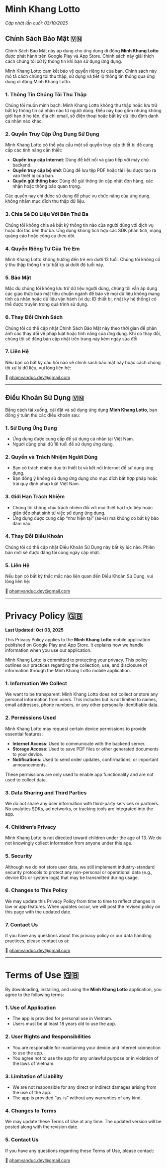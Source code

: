 # Minh Khang Lotto
*Cập nhật lần cuối: 03/10/2025*

## Chính Sách Bảo Mật 🇻🇳

Chính Sách Bảo Mật này áp dụng cho ứng dụng di động **Minh Khang Lotto** được phát hành trên Google Play và App Store. Chính sách này giải thích cách chúng tôi xử lý thông tin khi bạn sử dụng ứng dụng.

Minh Khang Lotto cam kết bảo vệ quyền riêng tư của bạn. Chính sách này mô tả cách chúng tôi thu thập, sử dụng và tiết lộ thông tin thông qua ứng dụng di động Minh Khang Lotto.

### 1. Thông Tin Chúng Tôi Thu Thập
Chúng tôi muốn minh bạch: Minh Khang Lotto không thu thập hoặc lưu trữ bất kỳ thông tin cá nhân nào từ người dùng. Điều này bao gồm nhưng không giới hạn ở họ tên, địa chỉ email, số điện thoại hoặc bất kỳ dữ liệu định danh cá nhân nào khác.

### 2. Quyền Truy Cập Ứng Dụng Sử Dụng
Minh Khang Lotto có thể yêu cầu một số quyền truy cập thiết bị để cung cấp các tính năng cần thiết:
- **Quyền truy cập Internet**: Dùng để kết nối và giao tiếp với máy chủ backend.  
- **Quyền truy cập bộ nhớ**: Dùng để lưu tệp PDF hoặc tài liệu được tạo ra vào thiết bị của bạn.  
- **Quyền gửi thông báo**: Dùng để gửi thông tin cập nhật đơn hàng, xác nhận hoặc thông báo quan trọng.  

Các quyền này chỉ được sử dụng để phục vụ chức năng của ứng dụng, không nhằm mục đích thu thập dữ liệu.

### 3. Chia Sẻ Dữ Liệu Với Bên Thứ Ba
Chúng tôi không chia sẻ bất kỳ thông tin nào của người dùng với dịch vụ hoặc đối tác bên thứ ba. Ứng dụng không tích hợp các SDK phân tích, mạng quảng cáo hoặc công cụ theo dõi.

### 4. Quyền Riêng Tư Của Trẻ Em
Minh Khang Lotto không hướng đến trẻ em dưới 13 tuổi. Chúng tôi không cố ý thu thập thông tin từ bất kỳ ai dưới độ tuổi này.

### 5. Bảo Mật
Mặc dù chúng tôi không lưu trữ dữ liệu người dùng, chúng tôi vẫn áp dụng các giao thức bảo mật tiêu chuẩn ngành để bảo vệ mọi dữ liệu không mang tính cá nhân hoặc dữ liệu vận hành (ví dụ: ID thiết bị, nhật ký hệ thống) có thể được truyền trong quá trình sử dụng.

### 6. Thay Đổi Chính Sách
Chúng tôi có thể cập nhật Chính Sách Bảo Mật này theo thời gian để phản ánh các thay đổi về pháp luật hoặc tính năng của ứng dụng. Khi có thay đổi, chúng tôi sẽ đăng bản cập nhật trên trang này kèm ngày sửa đổi.

### 7. Liên Hệ
Nếu bạn có bất kỳ câu hỏi nào về chính sách bảo mật này hoặc cách chúng tôi xử lý dữ liệu, vui lòng liên hệ:

📧 phamvanduc.dev@gmail.com


---

## Điều Khoản Sử Dụng 🇻🇳

Bằng cách tải xuống, cài đặt và sử dụng ứng dụng **Minh Khang Lotto**, bạn đồng ý tuân thủ các điều khoản sau:

### 1. Sử Dụng Ứng Dụng
- Ứng dụng được cung cấp để sử dụng cá nhân tại Việt Nam.  
- Người dùng phải đủ 18 tuổi để sử dụng ứng dụng.  

### 2. Quyền và Trách Nhiệm Người Dùng
- Bạn có trách nhiệm duy trì thiết bị và kết nối Internet để sử dụng ứng dụng.  
- Bạn đồng ý không sử dụng ứng dụng cho mục đích bất hợp pháp hoặc trái quy định pháp luật Việt Nam.  

### 3. Giới Hạn Trách Nhiệm
- Chúng tôi không chịu trách nhiệm đối với mọi thiệt hại trực tiếp hoặc gián tiếp phát sinh từ việc sử dụng ứng dụng.  
- Ứng dụng được cung cấp “như hiện tại” (as-is) mà không có bất kỳ bảo đảm nào.  

### 4. Thay Đổi Điều Khoản
Chúng tôi có thể cập nhật Điều Khoản Sử Dụng này bất kỳ lúc nào. Phiên bản mới sẽ được đăng tải cùng ngày cập nhật.

### 5. Liên Hệ
Nếu bạn có bất kỳ thắc mắc nào liên quan đến Điều Khoản Sử Dụng, vui lòng liên hệ:

📧 phamvanduc.dev@gmail.com


---

# Privacy Policy 🇬🇧

**Last Updated: Oct 03, 2025**

This Privacy Policy applies to the **Minh Khang Lotto** mobile application published on Google Play and App Store. It explains how we handle information when you use our application.

Minh Khang Lotto is committed to protecting your privacy. This policy outlines our practices regarding the collection, use, and disclosure of information through the Minh Khang Lotto mobile application.

### 1. Information We Collect
We want to be transparent: Minh Khang Lotto does not collect or store any personal information from users. This includes but is not limited to names, email addresses, phone numbers, or any other personally identifiable data.

### 2. Permissions Used
Minh Khang Lotto may request certain device permissions to provide essential features:
- **Internet Access**: Used to communicate with the backend server.  
- **Storage Access**: Used to save PDF files or other generated documents to your device.  
- **Notifications**: Used to send order updates, confirmations, or important announcements.  

These permissions are only used to enable app functionality and are not used to collect data.

### 3. Data Sharing and Third Parties
We do not share any user information with third-party services or partners. No analytics SDKs, ad networks, or tracking tools are integrated into the app.

### 4. Children’s Privacy
Minh Khang Lotto is not directed toward children under the age of 13. We do not knowingly collect information from anyone under this age.

### 5. Security
Although we do not store user data, we still implement industry-standard security protocols to protect any non-personal or operational data (e.g., device IDs or system logs) that may be transmitted during usage.

### 6. Changes to This Policy
We may update this Privacy Policy from time to time to reflect changes in law or app features. When updates occur, we will post the revised policy on this page with the updated date.

### 7. Contact Us
If you have any questions about this privacy policy or our data handling practices, please contact us at:

📧 phamvanduc.dev@gmail.com


---

# Terms of Use 🇬🇧

By downloading, installing, and using the **Minh Khang Lotto** application, you agree to the following terms:

### 1. Use of Application
- The app is provided for personal use in Vietnam.  
- Users must be at least 18 years old to use the app.  

### 2. User Rights and Responsibilities
- You are responsible for maintaining your device and Internet connection to use the app.  
- You agree not to use the app for any unlawful purpose or in violation of the laws of Vietnam.  

### 3. Limitation of Liability
- We are not responsible for any direct or indirect damages arising from the use of the app.  
- The app is provided “as-is” without any warranties of any kind.  

### 4. Changes to Terms
We may update these Terms of Use at any time. The updated version will be posted along with the revision date.

### 5. Contact Us
If you have any questions regarding these Terms of Use, please contact:

📧 phamvanduc.dev@gmail.com

